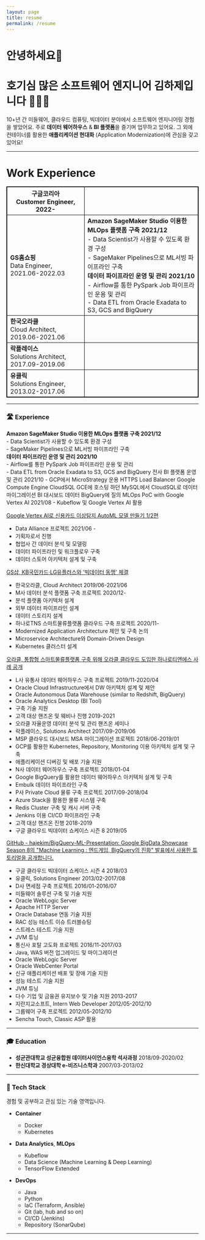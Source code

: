 ```yaml
---
layout: page
title: resume
permalink: /resume
---
```

# 안녕하세요👋  
# 호기심 많은 소프트웨어 엔지니어 김하제입니다 🧑🏻‍💻
10+년 간 미들웨어, 클라우드 컴퓨팅, 빅데이터 분야에서 소프트웨어 엔지니어링 경험을 쌓았어요. 주로 **데이터 웨어하우스** & **BI 플랫폼**을 즐기며 업무하고 있어요. 그 외에 컨테이너를 활용한 **애플리케이션 현대화** (Application Modernization)에 관심을 갖고 있어요!

---
# Work Experience
<style>
table {
    border-collapse: collapse;
}
table, th, td {
   border: 1px solid black;
}
blockquote {
    border-left: solid blue;
    padding-left: 10px;
}
</style>

| **구글코리아**<br>Customer Engineer, 2022-             |       |
|--------------------------------------------------------|-----------|
| **GS홈쇼핑**<br>Data Engineer, 2021.06-2022.03         | **Amazon SageMaker Studio 이용한 MLOps 플랫폼 구축 2021/12** <br/> - Data Scientist가 사용할 수 있도록 환경 구성 <br/> - SageMaker Pipelines으로 ML서빙 파이프라인 구축 <br/> **데이터 파이프라인 운영 및 관리 2021/10** <br/> - Airflow를 통한 PySpark Job 파이프라인 운용 및 관리 <br/> - Data ETL from Oracle Exadata to S3, GCS and BigQuery|
| **한국오라클**<br>Cloud Architect, 2019.06-2021.06     |           |
| **락플레이스**<br>Solutions Architect, 2017.09-2019.06 |           |
| **유클릭**<br>Solutions Engineer, 2013.02-2017.06      |           |

---

### 🛣 Experience

**Amazon SageMaker Studio 이용한 MLOps 플랫폼 구축 2021/12** <br/> - Data Scientist가 사용할 수 있도록 환경 구성 <br/> - SageMaker Pipelines으로 ML서빙 파이프라인 구축 <br/> **데이터 파이프라인 운영 및 관리 2021/10** <br/> - Airflow를 통한 PySpark Job 파이프라인 운용 및 관리 <br/> - Data ETL from Oracle Exadata to S3, GCS and BigQuery
전사 BI 플랫폼 운영 및 관리 2021/10 -
GCP에서 MicroStrategy 운용
HTTPS Load Balancer
Google Compute Engine
CloudSQL
GCE에 호스팅 하던 MySQL에서 CloudSQL로 데이터 마이그레이션
BI 대시보드 데이터 BigQuery에 질의
MLOps PoC with Google Vertex AI 2021/08 -
Kubeflow 및 Google Vertex AI 활용

[Google Vertex AI로 신용카드 이상탐지 AutoML 모델 만들기 1/2편](https://velog.io/@haje/Vertex-AI-AutoML-%EC%82%AC%EA%B8%B0-%ED%83%90%EC%A7%80-%EB%AA%A8%EB%8D%B8-%EA%B5%AC%EC%B6%95)

- Data Alliance 프로젝트 2021/06 -
- 기획자로서 진행
- 협업사 간 데이터 분석 및 모델링
- 데이터 파이프라인 및 워크플로우 구축
- 데이터 스토어 아키텍처 설계 및 구축

[GS샵, KB국민카드·LG유플러스와 '빅데이터 동맹' 체결](http://www.econovill.com/news/articleView.html?idxno=534933)

- 한국오라클, Cloud Architect 2019/06-2021/06
- M사 데이터 분석 플랫폼 구축 프로젝트 2020/12-
- 분석 플랫폼 아키텍처 설계
- 외부 데이터 파이프라인 설계
- 데이터 스토리지 설계
- 하나로TNS 스마트물류플랫폼 클라우드 구축 프로젝트 2020/11-
- Modernized Application Architecture 제안 및 구축 논의
- Microservice Architecture와 Domain-Driven Design
- Kubernetes 클러스터 설계

[오라클, 통합형 스마트물류플랫폼 구축 위해 오라클 클라우드 도입한 하나로티앤에스 사례 공개](https://www.oracle.com/kr/news/announcement/oracle-cloud-helps-hanaro-tns-integrate-logistics-platform-2021-04-12.html)

- L사 유통사 데이터 웨어하우스 구축 프로젝트 2019/11-2020/04
- Oracle Cloud Infrastructure에서 DW 아키텍처 설계 및 제안
- Oracle Autonomous Data Warehouse (similar to Redshift, BigQuery)
- Oracle Analytics Desktop (BI Tool)
- 구축 기술 지원
- 고객 대상 핸즈온 및 웨비나 진행 2019-2021
- 오라클 자율운영 데이터 분석 및 관리 핸즈온 세미나
- 락플레이스, Solutions Architect 2017/09-2019/06
- MSP 클라우드 대시보드 MSA 마이그레이션 프로젝트 2018/06-2019/01
- GCP를 활용한 Kubernetes, Repository, Monitoring 이용 아키텍처 설계 및 구축
- 애플리케이션 디버깅 및 배포 기술 지원
- N사 데이터 웨어하우스 구축 프로젝트 2018/01-04
- Google BigQuery를 활용한 데이터 웨어하우스 아키텍처 설계 및 구축
- Embulk 데이터 파이프라인 구축
- P사 Private Cloud 물류 구축 프로젝트 2017/09-2018/04
- Azure Stack을 활용한 물류 시스템 구축
- Redis Cluster 구축 및 캐시 서버 구축
- Jenkins 이용 CI/CD 파이프라인 구축
- 고객 대상 핸즈온 진행 2018-2019
- 구글 클라우드 빅데이터 쇼케이스 시즌 8 2019/05

[GitHub - hajekim/BigQuery-ML-Presentation: Google BigData Showcase Season 8의 "Machine Learning : 엔드게임, BigQuery의 진화" 발표에서 사용한 튜토리얼을 공개합니다.](https://github.com/hajekim/BigQuery-ML-Presentation)

- 구글 클라우드 빅데이터 쇼케이스 시즌 4 2018/03
- 유클릭, Solutions Engineer 2013/02-2017/08
- D사 면세점 구축 프로젝트 2016/01-2016/07
- 미들웨어 솔루션 구축 및 기술 지원
- Oracle WebLogic Server
- Apache HTTP Server
- Oracle Database 연동 기술 지원
- RAC 성능 테스트 이슈 트러블슈팅
- 스트레스 테스트 기술 지원
- JVM 튜닝
- 통신사 포탈 고도화 프로젝트 2016/11-2017/03
- Java, WAS 버전 업그레이드 및 마이그레이션
- Oracle WebLogic Server
- Oracle WebCenter Portal
- 신규 애플리케이션 배포 및 장애 기술 지원
- 성능 테스트 기술 지원
- JVM 튜닝
- 다수 기업 및 금융권 유지보수 및 기술 지원 2013-2017
- 지란지교소프트, Intern Web Developer 2012/05-2012/10
- 그룹웨어 구축 프로젝트 2012/05-2012/10
- Sencha Touch, Classic ASP 활용

---

### 🎓 Education

- **성균관대학교 성균융합원 데이터사이언스융학 석사과정** 2018/09-2020/02
- **한신대학교 경상대학 e-비즈니스학과** 2007/03-2013/02

---

### 🥞 Tech Stack

경험 및 공부하고 관심 있는 기술 영역입니다.

- **Container**
    - Docker
    - Kubernetes
- **Data Analytics**, **MLOps**
    - Kubeflow
    - Data Science (Machine Learning & Deep Learning)
    - TensorFlow Extended

- **DevOps**
    - Java
    - Python
    - IaC (Terraform, Ansible)
    - Git (lab, hub and so on)
    - CI/CD (Jenkins)
    - Repository (SonarQube)

---